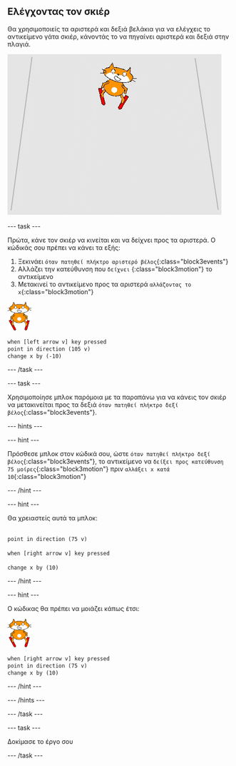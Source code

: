 ## Ελέγχοντας τον σκιέρ

Θα χρησιμοποιείς τα αριστερά και δεξιά βελάκια για να ελέγχεις το αντικείμενο γάτα σκιέρ, κάνοντάς το να πηγαίνει αριστερά και δεξιά στην πλαγιά.

![σκιέρ που κινείται](images/skier_moving.gif)

--- task ---

Πρώτα, κάνε τον σκιέρ να κινείται και να δείχνει προς τα αριστερά. Ο κώδικάς σου πρέπει να κάνει τα εξής:

1. Ξεκινάει `όταν πατηθεί πλήκτρο αριστερό βέλος`{:class="block3events"}
1. Αλλάζει την κατεύθυνση που `δείχνει` {:class="block3motion"} το αντικείμενο
1. Μετακινεί το αντικείμενο προς τα αριστερά `αλλάζοντας το x`{:class="block3motion"}

![αντικείμενο σκιέρ](images/skier_sprite_small.png)

```blocks3
when [left arrow v] key pressed
point in direction (105 v)
change x by (-10)
```

--- /task ---

--- task ---

Χρησιμοποίησε μπλοκ παρόμοια με τα παραπάνω για να κάνεις τον σκιέρ να μετακινείται προς τα δεξιά `όταν πατηθεί πλήκτρο δεξί βέλος`{:class="block3events"}.

--- hints ---


--- hint ---

Πρόσθεσε μπλοκ στον κώδικά σου, ώστε `όταν πατηθεί πλήκτρο δεξί βέλος`{:class="block3events"}, το αντικείμενο να `δείξει προς κατεύθυνση 75 μοίρες`{:class="block3motion"} πριν `αλλάξει x κατά 10`{:class="block3motion"}

--- /hint ---

--- hint ---

Θα χρειαστείς αυτά τα μπλοκ:

```blocks3

point in direction (75 v)

when [right arrow v] key pressed

change x by (10)
```

--- /hint ---

--- hint ---

Ο κώδικας θα πρέπει να μοιάζει κάπως έτσι:

![αντικείμενο σκιέρ](images/skier_sprite_small.png)

```blocks3
when [right arrow v] key pressed
point in direction (75 v)
change x by (10)
```

--- /hint ---

--- /hints ---

--- /task ---

--- task ---

Δοκίμασε το έργο σου

--- /task ---